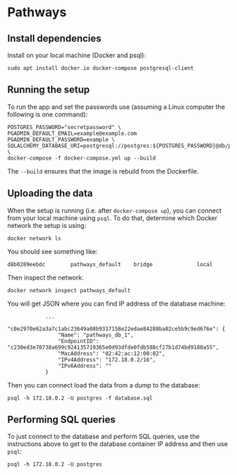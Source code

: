 # Pathways

## Install dependencies

Install on your local machine (Docker and psql):

```
sudo apt install docker.io docker-compose postgresql-client
```

## Running the setup

To run the app and set the passwords use (assuming a Linux computer
the following is one command):

```
POSTGRES_PASSWORD="secretpassword" \
PGADMIN_DEFAULT_EMAIL=example@example.com PGADMIN_DEFAULT_PASSWORD=example \
SQLALCHEMY_DATABASE_URI=postgresql://postgres:${POSTGRES_PASSWORD}@db/postgres \
docker-compose -f docker-compose.yml up --build
```

The `--build` ensures that the image is rebuild from the Dockerfile.

## Uploading the data

When the setup is running (i.e. after `docker-compose up`), you can
connect from your local machine using `psql`.
To do that, determine which Docker network the setup is using:

```
docker network ls
```

You should see something like:

```
d8b0289eebdc        pathways_default    bridge              local
```

Then inspect the network:

```
docker network inspect pathways_default
```

You will get JSON where you can find IP address of the database machine:

```
            ...
            "c0e2970e62a3a7c1abc23649a08b9317158e22edae84288ba02ce5b9c9ed676e": {
                "Name": "pathways_db_1",
                "EndpointID": "c230ed3e70738a699c924135719365e0d93dfde0fdb588cf27b1d74bd9188a55",
                "MacAddress": "02:42:ac:12:00:02",
                "IPv4Address": "172.18.0.2/16",
                "IPv6Address": ""
            }
```

Then you can connect load the data from a dump to the database:

```
psql -h 172.18.0.2 -U postgres -f database.sql
```

## Performing SQL queries

To just connect to the database and perform SQL queries, use the
instructions above to get to the database container IP address and then
use `psql`:

```
psql -h 172.18.0.2 -U postgres
```
